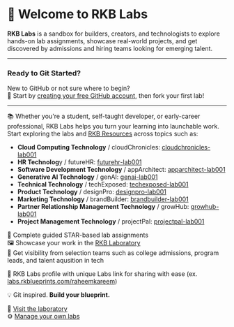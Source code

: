 # 👋 Welcome to RKB Labs

**RKB Labs** is a sandbox for builders, creators, and technologists to explore hands-on lab assignments, showcase real-world projects, and get discovered by admissions and hiring teams looking for emerging talent.

---

### Ready to Git Started?

New to GitHub or not sure where to begin?  
📌 Start by [creating your free GitHub account](https://github.com/join), then fork your first lab!

---

📚 Whether you're a student, self-taught developer, or early-career professional, RKB Labs helps you turn your learning into launchable work. Start exploring the labs and [RKB Resources](https://docs.rkblueprints.com) across topics such as:
- **Cloud Computing Technology** / cloudChronicles: [cloudchronicles-lab001](https://github.com/RKBLabs/cloudchronicles-lab001)
- **HR Technolog**y / futureHR: [futurehr-lab001](https://github.com/RKBLabs/futurehr-lab001)
- **Software Development Technology** / appArchitect: [apparchitect-lab001](https://github.com/RKBLabs/apparchitect-lab001)
- **Generative AI Technology** / genAI: [genai-lab001](https://github.com/RKBLabs/genai-lab001)
- **Technical Technology** / techExposed: [techexposed-lab001](https://github.com/RKBLabs/techexposed-lab001)
- **Product Technology** / designPro: [designpro-lab001](https://github.com/RKBLabs/designpro-lab001)
- **Marketing Technology** / brandBuilder: [brandbuilder-lab001](https://github.com/RKBLabs/brandbuilder-lab001)
- **Partner Relationship Management Technology** / growHub: [growhub-lab001](https://github.com/RKBLabs/growhub-lab001)
- **Project Management Technology** / projectPal: [projectpal-lab001](https://github.com/RKBLabs/projectpal-lab001)

🧠 Complete guided STAR-based lab assignments  
🖼️ Showcase your work in the [RKB Laboratory](https://labs.rkblueprints.com/projects)  
🚀 Get visibility from selection teams such as college admissions, program leads, and talent aqusition in tech

👥 RKB Labs profile with unique Labs link for sharing with ease (ex. [labs.rkblueprints.com/raheemkareem](https://labs.rkblueprints.com/raheemkareem)) 

💡 Git inspired. **Build your blueprint.**

🔗 [Visit the laboratory](https://labs.rkblueprints.com) <br>
⚙️ [Manage your own labs](https://labs.rkblueprints.com/dashboard)

